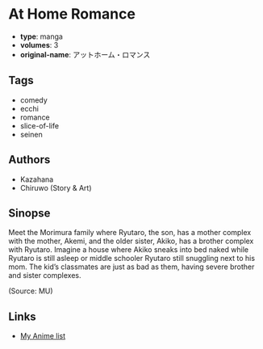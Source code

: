 # At Home Romance

-   **type**: manga
-   **volumes**: 3
-   **original-name**: アットホーム・ロマンス

## Tags

-   comedy
-   ecchi
-   romance
-   slice-of-life
-   seinen

## Authors

-   Kazahana
-   Chiruwo (Story & Art)

## Sinopse

Meet the Morimura family where Ryutaro, the son, has a mother complex with the mother, Akemi, and the older sister, Akiko, has a brother complex with Ryutaro. Imagine a house where Akiko sneaks into bed naked while Ryutaro is still asleep or middle schooler Ryutaro still snuggling next to his mom. The kid’s classmates are just as bad as them, having severe brother and sister complexes.

(Source: MU)

## Links

-   [My Anime list](https://myanimelist.net/manga/47685/At_Home_Romance)
